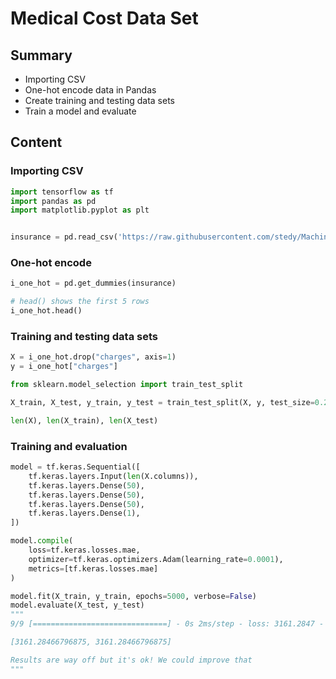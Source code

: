 # Medical Cost Data Set

## Summary

- Importing CSV
- One-hot encode data in Pandas
- Create training and testing data sets
- Train a model and evaluate

## Content

### Importing CSV

```python
import tensorflow as tf
import pandas as pd
import matplotlib.pyplot as plt


insurance = pd.read_csv('https://raw.githubusercontent.com/stedy/Machine-Learning-with-R-datasets/master/insurance.csv')
```

### One-hot encode

```python
i_one_hot = pd.get_dummies(insurance)

# head() shows the first 5 rows
i_one_hot.head()
```

### Training and testing data sets

```python
X = i_one_hot.drop("charges", axis=1)
y = i_one_hot["charges"]

from sklearn.model_selection import train_test_split

X_train, X_test, y_train, y_test = train_test_split(X, y, test_size=0.2, random_state=42)

len(X), len(X_train), len(X_test)
```

### Training and evaluation

```python
model = tf.keras.Sequential([
    tf.keras.layers.Input(len(X.columns)),
    tf.keras.layers.Dense(50),
    tf.keras.layers.Dense(50),
    tf.keras.layers.Dense(50),
    tf.keras.layers.Dense(1),
])

model.compile(
    loss=tf.keras.losses.mae,
    optimizer=tf.keras.optimizers.Adam(learning_rate=0.0001),
    metrics=[tf.keras.losses.mae]
)

model.fit(X_train, y_train, epochs=5000, verbose=False)
model.evaluate(X_test, y_test)
"""
9/9 [==============================] - 0s 2ms/step - loss: 3161.2847 - mean_absolute_error: 3161.2847

[3161.28466796875, 3161.28466796875]

Results are way off but it's ok! We could improve that
"""

```
